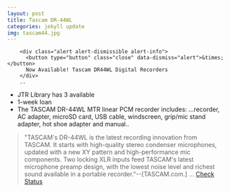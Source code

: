 ```yaml
---
layout: post
title: Tascam DR-44WL 
categories: jekyll update
img: tascam44.jpg
---
```

        <div class="alert alert-dismissible alert-info">
          <button type="button" class="close" data-dismiss="alert">&times;</button>
          Now Available! Tascam DR44WL Digital Recorders
        </div>
        ..
* JTR Library has 3 available
* 1-week loan
* The TASCAM DR-44WL MTR linear PCM recorder includes:
...recorder, AC adapter, microSD card, USB cable, windscreen, grip/mic stand adapter, hot shoe adapter and manual..

>"TASCAM's DR-44WL is the latest recording innovation from TASCAM. It starts with high-quality stereo condenser microphones, updated with a new XY pattern and high-performance mic components. Two locking XLR inputs feed TASCAM's latest microphone preamp design, with the lowest noise level and richest sound available in a portable recorder."--[TASCAM.com.]
...
<a href="https://vufind.carli.illinois.edu/vf-dpu/Record/dpu_1256252" class="btn btn-primary btn-lg">Check Status</a>

